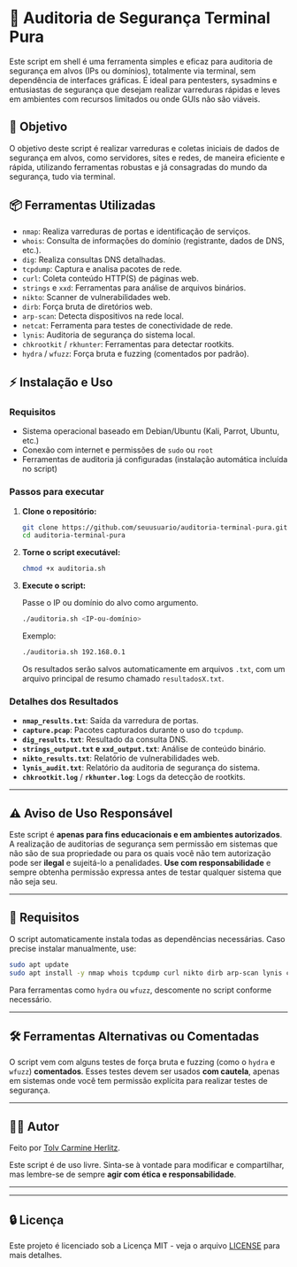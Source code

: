 # 🔐 **Auditoria de Segurança Terminal Pura**

Este script em shell é uma ferramenta simples e eficaz para auditoria de segurança em alvos (IPs ou domínios), totalmente via terminal, sem dependência de interfaces gráficas. É ideal para pentesters, sysadmins e entusiastas de segurança que desejam realizar varreduras rápidas e leves em ambientes com recursos limitados ou onde GUIs não são viáveis.

## 🚀 **Objetivo**

O objetivo deste script é realizar varreduras e coletas iniciais de dados de segurança em alvos, como servidores, sites e redes, de maneira eficiente e rápida, utilizando ferramentas robustas e já consagradas do mundo da segurança, tudo via terminal.

## 📦 **Ferramentas Utilizadas**

* `nmap`: Realiza varreduras de portas e identificação de serviços.
* `whois`: Consulta de informações do domínio (registrante, dados de DNS, etc.).
* `dig`: Realiza consultas DNS detalhadas.
* `tcpdump`: Captura e analisa pacotes de rede.
* `curl`: Coleta conteúdo HTTP(S) de páginas web.
* `strings` e `xxd`: Ferramentas para análise de arquivos binários.
* `nikto`: Scanner de vulnerabilidades web.
* `dirb`: Força bruta de diretórios web.
* `arp-scan`: Detecta dispositivos na rede local.
* `netcat`: Ferramenta para testes de conectividade de rede.
* `lynis`: Auditoria de segurança do sistema local.
* `chkrootkit` / `rkhunter`: Ferramentas para detectar rootkits.
* `hydra` / `wfuzz`: Força bruta e fuzzing (comentados por padrão).

## ⚡ **Instalação e Uso**

### Requisitos

* Sistema operacional baseado em Debian/Ubuntu (Kali, Parrot, Ubuntu, etc.)
* Conexão com internet e permissões de `sudo` ou `root`
* Ferramentas de auditoria já configuradas (instalação automática incluída no script)

### Passos para executar

1. **Clone o repositório:**

   ```bash
   git clone https://github.com/seuusuario/auditoria-terminal-pura.git
   cd auditoria-terminal-pura
   ```

2. **Torne o script executável:**

   ```bash
   chmod +x auditoria.sh
   ```

3. **Execute o script:**

   Passe o IP ou domínio do alvo como argumento.

   ```bash
   ./auditoria.sh <IP-ou-domínio>
   ```

   Exemplo:

   ```bash
   ./auditoria.sh 192.168.0.1
   ```

   Os resultados serão salvos automaticamente em arquivos `.txt`, com um arquivo principal de resumo chamado `resultadosX.txt`.

### Detalhes dos Resultados

* **`nmap_results.txt`**: Saída da varredura de portas.
* **`capture.pcap`**: Pacotes capturados durante o uso do `tcpdump`.
* **`dig_results.txt`**: Resultado da consulta DNS.
* **`strings_output.txt` e `xxd_output.txt`**: Análise de conteúdo binário.
* **`nikto_results.txt`**: Relatório de vulnerabilidades web.
* **`lynis_audit.txt`**: Relatório da auditoria de segurança do sistema.
* **`chkrootkit.log`** / **`rkhunter.log`**: Logs da detecção de rootkits.

---

## ⚠️ **Aviso de Uso Responsável**

Este script é **apenas para fins educacionais e em ambientes autorizados**. A realização de auditorias de segurança sem permissão em sistemas que não são de sua propriedade ou para os quais você não tem autorização pode ser **ilegal** e sujeitá-lo a penalidades. **Use com responsabilidade** e sempre obtenha permissão expressa antes de testar qualquer sistema que não seja seu.

---

## 🧰 **Requisitos**

O script automaticamente instala todas as dependências necessárias. Caso precise instalar manualmente, use:

```bash
sudo apt update
sudo apt install -y nmap whois tcpdump curl nikto dirb arp-scan lynis chkrootkit rkhunter
```

Para ferramentas como `hydra` ou `wfuzz`, descomente no script conforme necessário.

---

## 🛠️ **Ferramentas Alternativas ou Comentadas**

O script vem com alguns testes de força bruta e fuzzing (como o `hydra` e `wfuzz`) **comentados**. Esses testes devem ser usados **com cautela**, apenas em sistemas onde você tem permissão explícita para realizar testes de segurança.

---

## 🧑‍💻 **Autor**

Feito por [Tolv Carmine Herlitz](https://github.com/seuusuario).

Este script é de uso livre. Sinta-se à vontade para modificar e compartilhar, mas lembre-se de sempre **agir com ética e responsabilidade**.

---
---

## 🔒 **Licença**

Este projeto é licenciado sob a Licença MIT - veja o arquivo [LICENSE](LICENSE) para mais detalhes.

